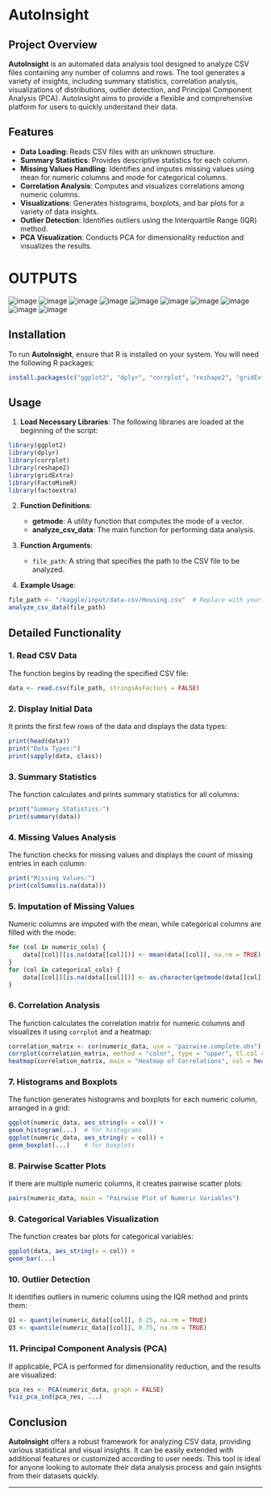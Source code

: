 # AutoInsight

## Project Overview

**AutoInsight** is an automated data analysis tool designed to analyze CSV files containing any number of columns and rows. The tool generates a variety of insights, including summary statistics, correlation analysis, visualizations of distributions, outlier detection, and Principal Component Analysis (PCA). AutoInsight aims to provide a flexible and comprehensive platform for users to quickly understand their data.

## Features

- **Data Loading**: Reads CSV files with an unknown structure.
- **Summary Statistics**: Provides descriptive statistics for each column.
- **Missing Values Handling**: Identifies and imputes missing values using mean for numeric columns and mode for categorical columns.
- **Correlation Analysis**: Computes and visualizes correlations among numeric columns.
- **Visualizations**: Generates histograms, boxplots, and bar plots for a variety of data insights.
- **Outlier Detection**: Identifies outliers using the Interquartile Range (IQR) method.
- **PCA Visualization**: Conducts PCA for dimensionality reduction and visualizes the results.

# OUTPUTS

![image](https://github.com/user-attachments/assets/32df0f6a-9d2c-4142-8a54-664ffc351291)
![image](https://github.com/user-attachments/assets/639a7177-5568-4d02-9dcd-c411aaafccc6)
![image](https://github.com/user-attachments/assets/f5ce319a-0658-4f8c-a415-08fd5c1be2db)
![image](https://github.com/user-attachments/assets/3ddd3e69-9ff5-45f7-8193-832a70b5388f)
![image](https://github.com/user-attachments/assets/ef6d7cde-28e3-4f8c-a1be-6a79a484a6cf)
![image](https://github.com/user-attachments/assets/54aa0a6f-5c27-4b90-a9bf-7774cacb0ef0)
![image](https://github.com/user-attachments/assets/7fb6cc1f-71d3-4dd7-92b9-4d0cc813221d)
![image](https://github.com/user-attachments/assets/ceba74af-e610-4ad4-ab8c-6018b8434afe)
![image](https://github.com/user-attachments/assets/3bea7fa1-5f2f-426b-b1c9-a8cd9786d988)
![image](https://github.com/user-attachments/assets/15e10444-42d4-48c1-8922-2d946b5a5082)





## Installation

To run **AutoInsight**, ensure that R is installed on your system. You will need the following R packages:

```r
install.packages(c("ggplot2", "dplyr", "corrplot", "reshape2", "gridExtra", "FactoMineR", "factoextra"))
```

## Usage

1. **Load Necessary Libraries**: The following libraries are loaded at the beginning of the script:

```r
library(ggplot2)
library(dplyr)
library(corrplot)
library(reshape2)
library(gridExtra)
library(FactoMineR)
library(factoextra)
```

2. **Function Definitions**:
   - **getmode**: A utility function that computes the mode of a vector.
   - **analyze_csv_data**: The main function for performing data analysis.

3. **Function Arguments**:
   - `file_path`: A string that specifies the path to the CSV file to be analyzed.

4. **Example Usage**:

```r
file_path <- "/kaggle/input/data-csv/Housing.csv"  # Replace with your file path
analyze_csv_data(file_path)
```

## Detailed Functionality

### 1. Read CSV Data

The function begins by reading the specified CSV file:

```r
data <- read.csv(file_path, stringsAsFactors = FALSE)
```

### 2. Display Initial Data

It prints the first few rows of the data and displays the data types:

```r
print(head(data))
print("Data Types:")
print(sapply(data, class))
```

### 3. Summary Statistics

The function calculates and prints summary statistics for all columns:

```r
print("Summary Statistics:")
print(summary(data))
```

### 4. Missing Values Analysis

The function checks for missing values and displays the count of missing entries in each column:

```r
print("Missing Values:")
print(colSums(is.na(data)))
```

### 5. Imputation of Missing Values

Numeric columns are imputed with the mean, while categorical columns are filled with the mode:

```r
for (col in numeric_cols) {
    data[[col]][is.na(data[[col]])] <- mean(data[[col]], na.rm = TRUE)
}
for (col in categorical_cols) {
    data[[col]][is.na(data[[col]])] <- as.character(getmode(data[[col]]))
}
```

### 6. Correlation Analysis

The function calculates the correlation matrix for numeric columns and visualizes it using `corrplot` and a heatmap:

```r
correlation_matrix <- cor(numeric_data, use = "pairwise.complete.obs")
corrplot(correlation_matrix, method = "color", type = "upper", tl.col = "black", addCoef.col = "grey")
heatmap(correlation_matrix, main = "Heatmap of Correlations", col = heat.colors(256), margins = c(10, 10))
```

### 7. Histograms and Boxplots

The function generates histograms and boxplots for each numeric column, arranged in a grid:

```r
ggplot(numeric_data, aes_string(x = col)) +
geom_histogram(...)  # for histograms
ggplot(numeric_data, aes_string(y = col)) +
geom_boxplot(...)    # for boxplots
```

### 8. Pairwise Scatter Plots

If there are multiple numeric columns, it creates pairwise scatter plots:

```r
pairs(numeric_data, main = "Pairwise Plot of Numeric Variables")
```

### 9. Categorical Variables Visualization

The function creates bar plots for categorical variables:

```r
ggplot(data, aes_string(x = col)) +
geom_bar(...)
```

### 10. Outlier Detection

It identifies outliers in numeric columns using the IQR method and prints them:

```r
Q1 <- quantile(numeric_data[[col]], 0.25, na.rm = TRUE)
Q3 <- quantile(numeric_data[[col]], 0.75, na.rm = TRUE)
```

### 11. Principal Component Analysis (PCA)

If applicable, PCA is performed for dimensionality reduction, and the results are visualized:

```r
pca_res <- PCA(numeric_data, graph = FALSE)
fviz_pca_ind(pca_res, ...)
```

## Conclusion

**AutoInsight** offers a robust framework for analyzing CSV data, providing various statistical and visual insights. It can be easily extended with additional features or customized according to user needs. This tool is ideal for anyone looking to automate their data analysis process and gain insights from their datasets quickly.

---
